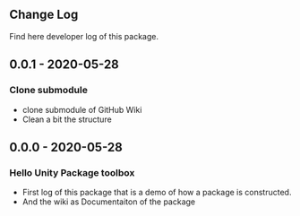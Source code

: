 ## Change Log   
Find here developer log of this package.    



## 0.0.1 - 2020-05-28
### Clone submodule
- clone submodule of GitHub Wiki
- Clean a bit the structure

## 0.0.0 - 2020-05-28
### Hello Unity Package toolbox
- First log of this package that is a demo of how a package is constructed.
- And the wiki as Documentaiton of the package

